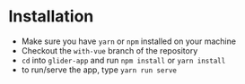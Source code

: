 # Installation

* Make sure you have `yarn` or `npm` installed on your machine
* Checkout the `with-vue` branch of the repository
* `cd` into `glider-app` and run `npm install` or `yarn install`
* to run/serve the app, type `yarn run serve`
